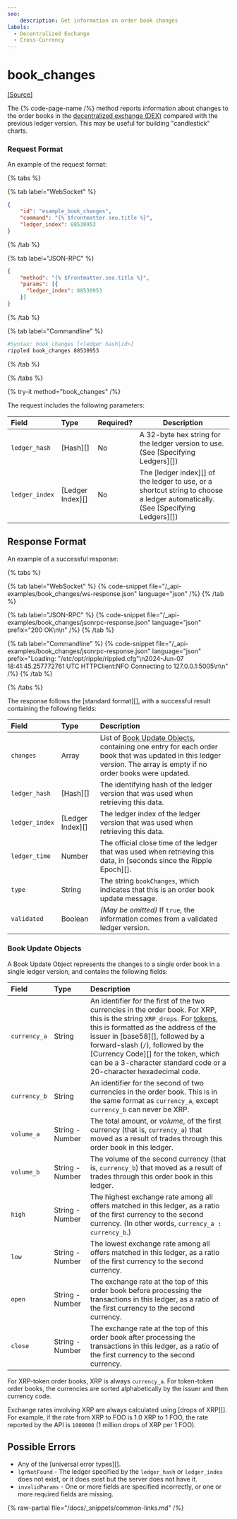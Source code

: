 ```yaml
---
seo:
    description: Get information on order book changes
labels:
  - Decentralized Exchange
  - Cross-Currency
---
```

# book_changes
[[Source]](https://github.com/XRPLF/rippled/blob/1e01cd34f7a216092ed779f291b43324c167167a/src/xrpld/rpc/BookChanges.h "Source")

The {% code-page-name /%} method reports information about changes to the order books in the [decentralized exchange (DEX)](../../../../concepts/tokens/decentralized-exchange/index.md) compared with the previous ledger version. This may be useful for building "candlestick" charts.

### Request Format

An example of the request format:

{% tabs %}

{% tab label="WebSocket" %}
```json
{
    "id": "example_book_changes",
    "command": "{% $frontmatter.seo.title %}",
    "ledger_index": 88530953
}
```
{% /tab %}

{% tab label="JSON-RPC" %}
```json
{
    "method": "{% $frontmatter.seo.title %}",
    "params": [{
      "ledger_index": 88530953
    }]
}
```
{% /tab %}

{% tab label="Commandline" %}
```sh
#Syntax: book_changes [<ledger hash|id>]
rippled book_changes 88530953
```
{% /tab %}

{% /tabs %}

{% try-it method="book_changes" /%}

The request includes the following parameters:

| Field          | Type             | Required? | Description |
|:---------------|:-----------------|:----------|-------------|
| `ledger_hash`  | [Hash][]         | No        | A 32-byte hex string for the ledger version to use. (See [Specifying Ledgers][]) |
| `ledger_index` | [Ledger Index][] | No        | The [ledger index][] of the ledger to use, or a shortcut string to choose a ledger automatically. (See [Specifying Ledgers][]) |

## Response Format

An example of a successful response:

{% tabs %}

{% tab label="WebSocket" %}
{% code-snippet file="/_api-examples/book_changes/ws-response.json" language="json" /%}
{% /tab %}

{% tab label="JSON-RPC" %}
{% code-snippet file="/_api-examples/book_changes/jsonrpc-response.json" language="json" prefix="200 OK\n\n" /%}
{% /tab %}

{% tab label="Commandline" %}
{% code-snippet file="/_api-examples/book_changes/jsonrpc-response.json" language="json" prefix="Loading: \"/etc/opt/ripple/rippled.cfg\"\n2024-Jun-07 18:41:45.257772761 UTC HTTPClient:NFO Connecting to 127.0.0.1:5005\n\n" /%}
{% /tab %}

{% /tabs %}

The response follows the [standard format][], with a successful result containing the following fields:

| Field          | Type             | Description             |
|:---------------|:-----------------|:------------------------|
| `changes`      | Array            | List of [Book Update Objects](#book-update-objects), containing one entry for each order book that was updated in this ledger version. The array is empty if no order books were updated. |
| `ledger_hash`  | [Hash][]         | The identifying hash of the ledger version that was used when retrieving this data. |
| `ledger_index` | [Ledger Index][] | The ledger index of the ledger version that was used when retrieving this data. |
| `ledger_time`  | Number           | The official close time of the ledger that was used when retrieving this data, in [seconds since the Ripple Epoch][]. |
| `type`         | String           | The string `bookChanges`, which indicates that this is an order book update message. |
| `validated`    | Boolean          | _(May be omitted)_ If `true`, the information comes from a validated ledger version. |

### Book Update Objects

A Book Update Object represents the changes to a single order book in a single ledger version, and contains the following fields:

| Field          | Type             | Description             |
|:---------------|:-----------------|:------------------------|
| `currency_a`   | String | An identifier for the first of the two currencies in the order book. For XRP, this is the string `XRP_drops`. For [tokens](../../../../concepts/tokens/index.md), this is formatted as the address of the issuer in [base58][], followed by a forward-slash (`/`), followed by the [Currency Code][] for the token, which can be a 3-character standard code or a 20-character hexadecimal code. |
| `currency_b`   | String | An identifier for the second of two currencies in the order book. This is in the same format as `currency_a`, except `currency_b` can never be XRP. 
| `volume_a`     | String - Number | The total amount, or _volume_, of the first currency (that is, `currency_a`) that moved as a result of trades through this order book in this ledger. |
| `volume_b`     | String - Number | The volume of the second currency (that is, `currency_b`) that moved as a result of trades through this order book in this ledger. |
| `high`         | String - Number | The highest exchange rate among all offers matched in this ledger, as a ratio of the first currency to the second currency. (In other words, `currency_a : currency_b`.) |
| `low`          | String - Number | The lowest exchange rate among all offers matched in this ledger, as a ratio of the first currency to the second currency. |
| `open`         | String - Number | The exchange rate at the top of this order book before processing the transactions in this ledger, as a ratio of the first currency to the second currency. |
| `close`        | String - Number | The exchange rate at the top of this order book after processing the transactions in this ledger, as a ratio of the first currency to the second currency. |

For XRP-token order books, XRP is always `currency_a`. For token-token order books, the currencies are sorted alphabetically by the issuer and then currency code.

Exchange rates involving XRP are always calculated using [drops of XRP][]. For example, if the rate from XRP to FOO is 1.0 XRP to 1 FOO, the rate reported by the API is `1000000` (1 million drops of XRP per 1 FOO).

## Possible Errors

* Any of the [universal error types][].
* `lgrNotFound` - The ledger specified by the `ledger_hash` or `ledger_index` does not exist, or it does exist but the server does not have it.
* `invalidParams` - One or more fields are specified incorrectly, or one or more required fields are missing.

{% raw-partial file="/docs/_snippets/common-links.md" /%}

